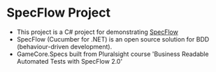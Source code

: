 # SpecFlow Project
 - This project is a C# project for demonstrating [SpecFlow](http://specflow.org/)
 - SpecFlow (Cucumber for .NET) is an open source solution for BDD (behaviour-driven development).
 - GameCore.Specs built from Pluralsight course 'Business Readable Automated Tests with SpecFlow 2.0'